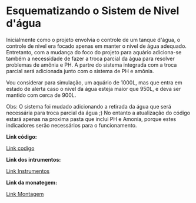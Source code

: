 # Esquematizando o Sistem de Nivel d'água 

Inicialmente como o projeto envolvia o controle de um tanque d'água, o controle de nivel era focado apenas em manter o nivel de água adequado. Entretanto, com a mudança do foco do projeto para aquário adiciona-se também a necessidade de fazer a troca parcial da água para resolver problemas de amônia e PH. A partre do sistema integrada com a troca parcial será adicionada junto com o sistema de PH e amônia. 

Vou considerar para simulação, um aquário de 1000L, mas que entra em estado de alerta caso o nivel da água esteja maior que 950L, e deva ser mantido com cerca de 900L.

Obs: O sistema foi mudado adicionando a retirada da água que será necessária para troca parcial da água ;) No entanto a atualização do código estará apenas na proxima pasta que inclui PH e Amonia, porque estes indicadores serão necessários para o funcionamento. 

**Link código:**

[Link codigo](https://github.com/nah2602/embarcadosprojeto/blob/main/sistema-nivel/nivelcod.c)

**Link dos intrumentos:**

[Link Instrumentos](https://github.com/nah2602/embarcadosprojeto/tree/main/sistema-nivel)

**Link da monategem:** 

[Link Montagem](https://github.com/nah2602/embarcadosprojeto/blob/main/sistema-nivel/montagemcircuito.md)


